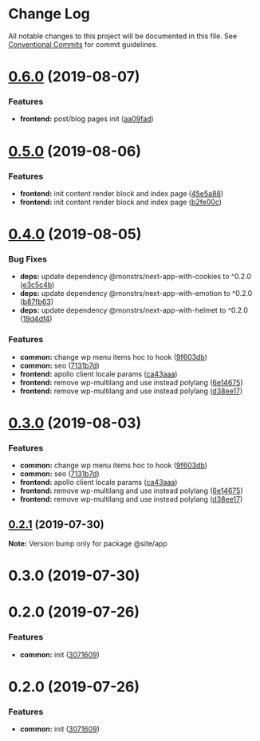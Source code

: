 # Change Log

All notable changes to this project will be documented in this file.
See [Conventional Commits](https://conventionalcommits.org) for commit guidelines.

# [0.6.0](https://github.com/epochcrysis/web/compare/@site/app@0.5.0...@site/app@0.6.0) (2019-08-07)


### Features

* **frontend:** post/blog pages init ([aa09fad](https://github.com/epochcrysis/web/commit/aa09fad))





# [0.5.0](https://github.com/epochcrysis/web/compare/@site/app@0.4.0...@site/app@0.5.0) (2019-08-06)


### Features

* **frontend:** init content render block and index page ([45e5a88](https://github.com/epochcrysis/web/commit/45e5a88))
* **frontend:** init content render block and index page ([b2fe00c](https://github.com/epochcrysis/web/commit/b2fe00c))





# [0.4.0](https://github.com/epochcrysis/web/compare/@site/app@0.2.1...@site/app@0.4.0) (2019-08-05)


### Bug Fixes

* **deps:** update dependency @monstrs/next-app-with-cookies to ^0.2.0 ([e3c5c4b](https://github.com/epochcrysis/web/commit/e3c5c4b))
* **deps:** update dependency @monstrs/next-app-with-emotion to ^0.2.0 ([b87fb63](https://github.com/epochcrysis/web/commit/b87fb63))
* **deps:** update dependency @monstrs/next-app-with-helmet to ^0.2.0 ([19d4df4](https://github.com/epochcrysis/web/commit/19d4df4))


### Features

* **common:** change wp menu items hoc to hook ([9f603db](https://github.com/epochcrysis/web/commit/9f603db))
* **common:** seo ([7131b7d](https://github.com/epochcrysis/web/commit/7131b7d))
* **frontend:** apollo client locale params ([ca43aaa](https://github.com/epochcrysis/web/commit/ca43aaa))
* **frontend:** remove wp-multilang and use instead polylang ([6e14675](https://github.com/epochcrysis/web/commit/6e14675))
* **frontend:** remove wp-multilang and use instead polylang ([d38ee17](https://github.com/epochcrysis/web/commit/d38ee17))





# [0.3.0](https://github.com/epochcrysis/web/compare/@site/app@0.2.1...@site/app@0.3.0) (2019-08-03)


### Features

* **common:** change wp menu items hoc to hook ([9f603db](https://github.com/epochcrysis/web/commit/9f603db))
* **common:** seo ([7131b7d](https://github.com/epochcrysis/web/commit/7131b7d))
* **frontend:** apollo client locale params ([ca43aaa](https://github.com/epochcrysis/web/commit/ca43aaa))
* **frontend:** remove wp-multilang and use instead polylang ([6e14675](https://github.com/epochcrysis/web/commit/6e14675))
* **frontend:** remove wp-multilang and use instead polylang ([d38ee17](https://github.com/epochcrysis/web/commit/d38ee17))





## [0.2.1](https://github.com/epochcrysis/web/compare/@site/app@0.3.0...@site/app@0.2.1) (2019-07-30)

**Note:** Version bump only for package @site/app





# 0.3.0 (2019-07-30)



# 0.2.0 (2019-07-26)


### Features

* **common:** init ([3071609](https://github.com/epochcrysis/web/commit/3071609))





# 0.2.0 (2019-07-26)


### Features

* **common:** init ([3071609](https://github.com/epochcrysis/web/commit/3071609))
